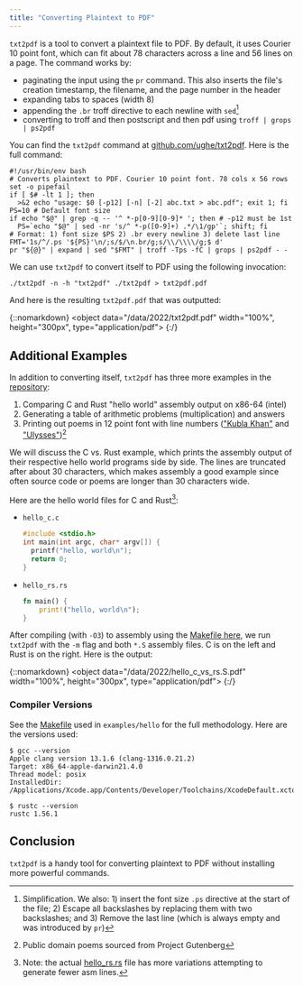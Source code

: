 ```yaml
---
title: "Converting Plaintext to PDF"
---
```


`txt2pdf` is a tool to convert a plaintext file to PDF. By default, it uses Courier 10 point font, which can fit about 78 characters across a line and 56 lines on a page. The command works by:
* paginating the input using the `pr` command. This also inserts the file's creation timestamp, the filename, and the page number in the header
* expanding tabs to spaces (width 8)
* appending the `.br` troff directive to each newline with `sed`[^1]
* converting to troff and then postscript and then pdf using `troff | grops | ps2pdf`

You can find the `txt2pdf` command at [github.com/ughe/txt2pdf][1]. Here is the full command:

```
#!/usr/bin/env bash
# Converts plaintext to PDF. Courier 10 point font. 78 cols x 56 rows
set -o pipefail
if [ $# -lt 1 ]; then
  >&2 echo "usage: $0 [-p12] [-n] [-2] abc.txt > abc.pdf"; exit 1; fi
PS=10 # Default font size
if echo "$@" | grep -q -- '^ *-p[0-9][0-9]* '; then # -p12 must be 1st
  PS=`echo "$@" | sed -nr 's/^ *-p([0-9]+) .*/\1/gp'`; shift; fi
# Format: 1) font size $PS 2) .br every newline 3) delete last line
FMT='1s/^/.ps '${PS}'\n/;s/$/\n.br/g;s/\\/\\\\/g;$ d'
pr "${@}" | expand | sed "$FMT" | troff -Tps -fC | grops | ps2pdf - -
```

We can use `txt2pdf` to convert itself to PDF using the following invocation:

```
./txt2pdf -n -h "txt2pdf" ./txt2pdf > txt2pdf.pdf
```

And here is the resulting `txt2pdf.pdf` that was outputted:

{::nomarkdown}
<object data="/data/2022/txt2pdf.pdf" width="100%", height="300px", type="application/pdf"></object>
{:/}

## Additional Examples

In addition to converting itself, `txt2pdf` has three more examples in the [repository][1]:

1. Comparing C and Rust "hello world" assembly output on x86-64 (intel)
2. Generating a table of arithmetic problems (multiplication) and answers
3. Printing out poems in 12 point font with line numbers (["Kubla Khan"][4] and ["Ulysses"][5])[^2]

We will discuss the C vs. Rust example, which prints the assembly output of their respective hello world programs side by side. The lines are truncated after about 30 characters, which makes assembly a good example since often source code or poems are longer than 30 characters wide.

Here are the hello world files for C and Rust[^3]:
* `hello_c.c`
  ```c
  #include <stdio.h>
  int main(int argc, char* argv[]) {
    printf("hello, world\n");
    return 0;
  }
  ```
* `hello_rs.rs`
  ```rust
  fn main() {
      print!("hello, world\n");
  }
  ```

After compiling (with `-O3`) to assembly using the [Makefile here][2], we run `txt2pdf` with the `-m` flag and both `*.S` assembly files. C is on the left and Rust is on the right. Here is the output:

{::nomarkdown}
<object data="/data/2022/hello_c_vs_rs.S.pdf" width="100%", height="300px", type="application/pdf"></object>
{:/}

### Compiler Versions

See the [Makefile][2] used in `examples/hello` for the full methodology. Here are the versions used:

```
$ gcc --version
Apple clang version 13.1.6 (clang-1316.0.21.2)
Target: x86_64-apple-darwin21.4.0
Thread model: posix
InstalledDir: /Applications/Xcode.app/Contents/Developer/Toolchains/XcodeDefault.xctoolchain/usr/bin

$ rustc --version
rustc 1.56.1
```

## Conclusion

`txt2pdf` is a handy tool for converting plaintext to PDF without installing more powerful commands.

[^1]: Simplification. We also: 1) insert the font size `.ps` directive at the start of the file; 2) Escape all backslashes by replacing them with two backslashes; and 3) Remove the last line (which is always empty and was introduced by `pr`)
[^2]: Public domain poems sourced from Project Gutenberg
[^3]: Note: the actual [hello_rs.rs][3] file has more variations attempting to generate fewer asm lines.

[1]: https://github.com/ughe/txt2pdf
[2]: https://github.com/ughe/txt2pdf/blob/e25a9ff365d5fa2b727b29f9822143d73a56a7c7/examples/hello/Makefile
[3]: https://github.com/ughe/txt2pdf/blob/e25a9ff365d5fa2b727b29f9822143d73a56a7c7/examples/hello/hello_rs.rs#L11
[4]: /data/2022/poem_kubla_khan.pdf
[5]: /data/2022/poem_ulysses.pdf
